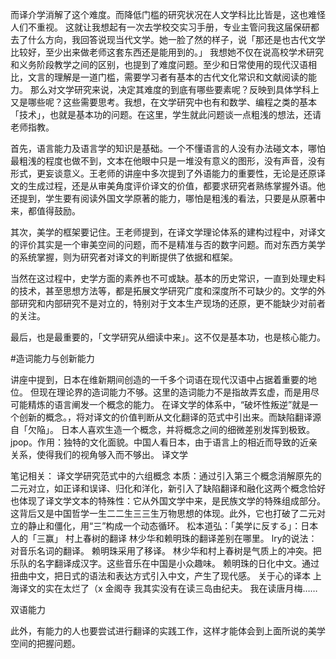 而译介学消解了这个难度。而降低门槛的研究状况在人文学科比比皆是，这也难怪人们不重视。
这就让我想起有一次去学校交实习手册，专业主管问我这届保研都去了什么方向，我回答说现当代文学。她一脸了然的样子，说「那还是也古代文学比较好，至少出来做老师这套东西还是能用到的。」
我想她不仅在说高校学术研究和义务阶段教学之间的区别，也提到了难度问题。至少和日常使用的现代汉语相比，文言的理解是一道门槛，需要学习者有基本的古代文化常识和文献阅读的能力。
那么对文学研究来说，决定其难度的到底有哪些要素呢？反映到具体学科上又是哪些呢？这些需要思考。我想，在文学研究中也有和数学、编程之类的基本「技术」，也就是基本功的问题。在这里，学生就此问题谈一点粗浅的想法，还请老师指教。

首先，语言能力及语言学的知识是基础。一个不懂语言的人没有办法碰文本，哪怕最粗浅的程度也做不到，文本在他眼中只是一堆没有意义的图形，没有声音，没有形式，更妄谈意义。王老师的讲座中多次提到了外语能力的重要性，无论是还原译文的生成过程，还是从审美角度评价译文的价值，都要求研究者熟练掌握外语。他还提到，学生要有阅读外国文学原著的能力，哪怕是粗浅的看法，只要是从原著中来，都值得鼓励。

其次，美学的框架要记住。王老师提到，在译文学理论体系的建构过程中，对译文的评价其实是一个审美空间的问题，而不是精准与否的数字问题。而对东西方美学的系统掌握，则为研究者对译文的判断提供了依据和框架。

当然在这过程中，史学方面的素养也不可或缺。基本的历史常识，一直到处理史料的技术，甚至思想方法等，都是拓展文学研究广度和深度所不可缺少的。文学的外部研究和内部研究不是对立的，特别对于文本生产现场的还原，更不能缺少对前者的关注。

最后，也是最重要的，「文学研究从细读中来」。这不仅是基本功，也是核心能力。


#造词能力与创新能力

讲座中提到，日本在维新期间创造的一千多个词语在现代汉语中占据着重要的地位。 但现在理论界的造词能力不够。这里的造词能力不是指故弄玄虚，而是用尽可能精炼的语言阐发一个概念的能力。
在译文学的体系中，“破坏性叛逆”就是一个创新的概念。，将对译文的价值判断从文化翻译的范式中引出来。而缺陷翻译源自「欠陥」。
日本人喜欢生造一个概念，并将概念之间的细微差别发挥到极致。jpop。作用：独特的文化面貌。中国人看日本，由于语言上的相近而导致的近亲关系，使得我们的视角够入而不够出。
译文学

笔记相关：
译文学研究范式中的六组概念
本质：通过引入第三个概念消解原先的二元对立，如正译和误译、归化和洋化，新引入了缺陷翻译和融化这两个概念恰好也体现了译文学文本的特殊性：它从外国文学中来，是民族文学的特殊组成部分。
这背后又是中国哲学一生二二生三三生万物思想的体现。此外，它也打破了二元对立的静止和僵化，用“三”构成一个动态循环。
松本道弘：「美学に反する」：日本人的「三赢」
村上春树的翻译
林少华和赖明珠的翻译差别在哪里。 lry的说法：对音乐名词的翻译。 赖明珠采用了移译。
林少华和村上春树是气质上的冲突。把乐队的名字翻译成汉字。这些音乐在中国是小众趣味。
赖明珠的日化中文。通过扭曲中文，把日式的语法和表达方式引入中文，产生了现代感。
关于心的译本 上海译文的实在太烂了（x
金阁寺 我其实没有在读三岛由纪夫。 我在读唐月梅……

双语能力

此外，有能力的人也要尝试进行翻译的实践工作，这样才能体会到上面所说的美学空间的把握问题。